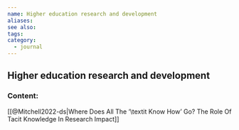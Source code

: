 ```yaml
---
name: Higher education research and development
aliases:
see also:
tags:
category:
  - journal
---
```


## Higher education research and development

### Content:
[[@Mitchell2022-ds|Where Does All The ‘\textit Know How’ Go? The Role Of Tacit Knowledge In Research Impact]]
